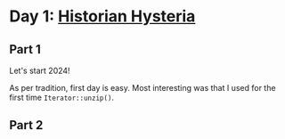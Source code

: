 # Day 1: [Historian Hysteria](https://adventofcode.com/2024/day/1)

## Part 1

Let's start 2024!

As per tradition, first day is easy. Most interesting was that I used for the first time `Iterator::unzip()`.

## Part 2

